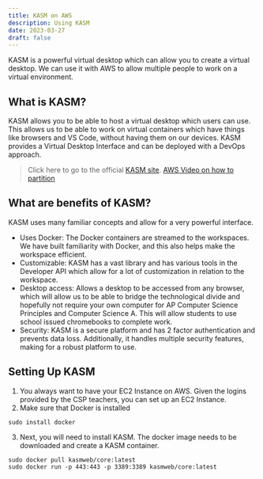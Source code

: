 ```yaml
---
title: KASM on AWS
description: Using KASM
date: 2023-03-27
draft: false
---
```


KASM is a powerful virtual desktop which can allow you to create a virtual desktop. We can use it with AWS to allow multiple people to work on a virtual environment.

## What is KASM?
KASM allows you to be able to host a virtual desktop which users can use. This allows us to be able to work on virtual containers which have things like browsers and VS Code, without having them on our devices. KASM provides a Virtual Desktop Interface and can be deployed with a DevOps approach.
> Click here to go to the official [KASM site](https://www.kasmweb.com/).
> [AWS Video on how to partition](https://www.youtube.com/watch?v=oHW0quS4pV4)

## What are benefits of KASM?
KASM uses many familiar concepts and allow for a very powerful interface.
- Uses Docker: The Docker containers are streamed to the workspaces. We have built familiarity with Docker, and this also helps make the workspace efficient.
- Customizable: KASM has a vast library and has various tools in the Developer API which allow for a lot of customization in relation to the workspace.
- Desktop access: Allows a desktop to be accessed from any browser, which will allow us to be able to bridge the technological divide and hopefully not require your own computer for AP Computer Science Principles and Computer Science A. This will allow students to use school issued chromebooks to complete work.
- Security: KASM is a secure platform and has 2 factor authentication and prevents data loss. Additionally, it handles multiple security features, making for a robust platform to use.

## Setting Up KASM

1. You always want to have your EC2 Instance on AWS. Given the logins provided by the CSP teachers, you can set up an EC2 Instance. 
2. Make sure that Docker is installed
```
sudo install docker
```
3. Next, you will need to install KASM. The docker image needs to be downloaded and create a KASM container.
```
sudo docker pull kasmweb/core:latest
sudo docker run -p 443:443 -p 3389:3389 kasmweb/core:latest
```
